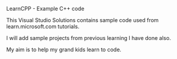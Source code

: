 LearnCPP - Example C++ code

This Visual Studio Solutions contains sample code used from learn.microsoft.com tutorials.

I will add sample projects from previous learning I have done also. 

My aim is to help my grand kids learn to code.
